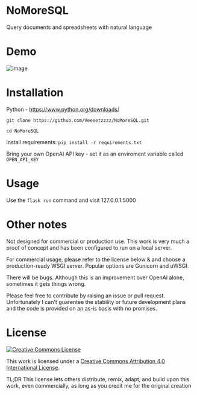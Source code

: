 # NoMoreSQL
Query documents and spreadsheets with natural language
# Demo
![image](https://user-images.githubusercontent.com/40268197/230733615-e850db91-152a-4430-881e-2dbe74aaba5c.png)
# Installation


Python - https://www.python.org/downloads/

`git clone https://github.com/Veeeetzzzz/NoMoreSQL.git`

`cd NoMoreSQL`

Install requirements: `pip install -r requirements.txt`

Bring your own OpenAI API key - set it as an enviroment variable called `OPEN_API_KEY`

# Usage

Use the `flask run` command and visit 127.0.0.1:5000

# Other notes

Not designed for commercial or production use. This work is very much a proof of concept and has been configured to run on a local server. 

For commercial usage, please refer to the license below & and choose a production-ready WSGI server. Popular options are Gunicorn and uWSGI.

There will be bugs. Although this is an improvement over OpenAI alone, sometimes it gets things wrong. 

Please feel free to contribute by raising an issue or pull request. Unfortunately I can't guarentee the stability or future development plans and the code is provided on an as-is basis with no promises.

# License

[![Creative Commons License](https://i.creativecommons.org/l/by/4.0/88x31.png)](http://creativecommons.org/licenses/by/4.0/)

This work is licensed under a [Creative Commons Attribution 4.0 International License](http://creativecommons.org/licenses/by/4.0/).

TL;DR This license lets others distribute, remix, adapt, and build upon this work, even commercially, as long as you credit me for the original creation
